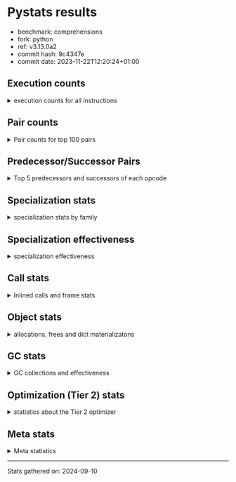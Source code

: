 
# Pystats results

- benchmark: comprehensions
- fork: python
- ref: v3.13.0a2
- commit hash: 9c4347e
- commit date: 2023-11-22T12:20:24+01:00

## Execution counts

<details>
<summary> execution counts for all instructions </summary>

|Name | Count | Self | Cumulative | Miss ratio | 
|---|---:|---:|---:|---:|
| LOAD_FAST | 266,740,720 | 13.9% | 13.9% |  |
| FOR_ITER_LIST | 184,169,120 | 9.6% | 23.5% |  |
| JUMP_BACKWARD | 157,956,320 | 8.2% | 31.8% |  |
| STORE_FAST_LOAD_FAST | 144,845,040 | 7.6% | 39.3% |  |
| LOAD_ATTR_INSTANCE_VALUE | 137,635,820 | 7.2% | 46.5% |  |
| LIST_APPEND | 106,178,800 | 5.5% | 52.1% |  |
| LOAD_ATTR_METHOD_NO_DICT | 71,436,100 | 3.7% | 55.8% |  |
| CALL_METHOD_DESCRIPTOR_FAST | 70,778,860 | 3.7% | 59.5% |  |
| RESUME_CHECK | 48,499,560 | 2.5% | 62.0% |  |
| STORE_FAST | 43,264,000 | 2.3% | 64.3% |  |
| SWAP | 42,602,240 | 2.2% | 66.5% |  |
| CALL_PY_EXACT_ARGS | 39,977,180 | 2.1% | 68.6% |  |
| BINARY_SUBSCR_DICT | 35,389,860 | 1.8% | 70.4% |  |
| POP_JUMP_IF_TRUE | 34,734,160 | 1.8% | 72.2% |  |
| POP_JUMP_IF_FALSE | 32,112,640 | 1.7% | 73.9% |  |
| TO_BOOL_BOOL | 31,457,240 | 1.6% | 75.6% |  |
| POP_TOP | 28,836,660 | 1.5% | 77.1% |  |
| RETURN_VALUE | 28,182,840 | 1.5% | 78.5% |  |
| LOAD_ATTR_METHOD_WITH_VALUES | 28,180,420 | 1.5% | 80.0% |  |
| GET_ITER | 26,873,760 | 1.4% | 81.4% |  |
| LOAD_CONST | 24,913,280 | 1.3% | 82.7% |  |
| LOAD_FAST_LOAD_FAST | 24,265,600 | 1.3% | 84.0% |  |
| LOAD_GLOBAL_BUILTIN | 24,248,440 | 1.3% | 85.2% |  |
| MAP_ADD | 23,592,960 | 1.2% | 86.5% |  |
| INTERPRETER_EXIT | 19,661,100 | 1.0% | 87.5% |  |
| TO_BOOL_ALWAYS_TRUE | 19,169,200 | 1.0% | 88.5% | 45.3% |
| YIELD_VALUE | 19,005,920 | 1.0% | 89.5% |  |
| LOAD_GLOBAL_MODULE | 16,386,320 | 0.9% | 90.3% |  |
| TO_BOOL_NONE | 15,892,520 | 0.8% | 91.2% | 54.6% |
| LOAD_ATTR | 15,734,300 | 0.8% | 92.0% |  |
| COMPARE_OP | 15,732,800 | 0.8% | 92.8% |  |
| LOAD_FAST_AND_CLEAR | 15,730,560 | 0.8% | 93.6% |  |
| COPY | 15,728,640 | 0.8% | 94.5% |  |
| BUILD_LIST | 14,420,000 | 0.8% | 95.2% |  |
| CALL_LEN | 12,451,860 | 0.6% | 95.9% |  |
| COMPARE_OP_INT | 12,451,860 | 0.6% | 96.5% |  |
| BINARY_SUBSCR | 11,801,700 | 0.6% | 97.1% |  |
| MAKE_FUNCTION | 11,796,720 | 0.6% | 97.7% |  |
| RETURN_GENERATOR | 11,796,720 | 0.6% | 98.4% |  |
| BUILD_TUPLE | 11,796,720 | 0.6% | 99.0% |  |
| CALL_BUILTIN_O | 11,796,460 | 0.6% | 99.6% |  |
| STORE_ATTR_INSTANCE_VALUE | 1,977,420 | 0.1% | 99.7% |  |
| RETURN_CONST | 1,968,240 | 0.1% | 99.8% |  |
| BUILD_MAP | 1,310,720 | 0.1% | 99.9% |  |
| EXIT_INIT_CHECK | 657,240 | 0.0% | 99.9% |  |
| CALL_ALLOC_AND_ENTER_INIT | 657,240 | 0.0% | 99.9% |  |
| FOR_ITER_RANGE | 655,720 | 0.0% | 100.0% |  |
| CALL_METHOD_DESCRIPTOR_FAST_WITH_KEYWORDS | 655,340 | 0.0% | 100.0% |  |
| FOR_ITER_TUPLE | 4,280 | 0.0% | 100.0% |  |
| BINARY_OP_ADD_INT | 3,800 | 0.0% | 100.0% |  |
| BUILD_SLICE | 1,920 | 0.0% | 100.0% |  |
| CALL_LIST_APPEND | 1,900 | 0.0% | 100.0% |  |
| LOAD_DEREF | 960 | 0.0% | 100.0% |  |
| CALL | 940 | 0.0% | 100.0% |  |
| FOR_ITER_GEN | 700 | 0.0% | 100.0% |  |
| LOAD_GLOBAL | 560 | 0.0% | 100.0% |  |
| FOR_ITER | 520 | 0.0% | 100.0% |  |
| PUSH_NULL | 400 | 0.0% | 100.0% |  |
| STORE_ATTR | 360 | 0.0% | 100.0% |  |
| COPY_FREE_VARS | 320 | 0.0% | 100.0% |  |
| END_FOR | 240 | 0.0% | 100.0% |  |
| MAKE_CELL | 240 | 0.0% | 100.0% |  |
| SET_FUNCTION_ATTRIBUTE | 240 | 0.0% | 100.0% |  |
| RESUME | 200 | 0.0% | 100.0% |  |
| LOAD_ATTR_MODULE | 180 | 0.0% | 100.0% |  |
| CALL_FUNCTION_EX | 160 | 0.0% | 100.0% |  |
| TO_BOOL | 120 | 0.0% | 100.0% |  |
| BINARY_OP | 120 | 0.0% | 100.0% |  |
| CALL_BUILTIN_CLASS | 120 | 0.0% | 100.0% |  |
| NOP | 80 | 0.0% | 100.0% |  |
| CALL_INTRINSIC_1 | 80 | 0.0% | 100.0% |  |
| LIST_EXTEND | 80 | 0.0% | 100.0% |  |
| BINARY_OP_SUBTRACT_FLOAT | 60 | 0.0% | 100.0% |  |


</details>

## Pair counts

<details>
<summary> Pair counts for top 100 pairs </summary>

|Pair | Count | Self | Cumulative | 
|---|---:|---:|---:|
| JUMP_BACKWARD FOR_ITER_LIST | 157,297,220 | 8.2% | 8.2% |
| FOR_ITER_LIST STORE_FAST_LOAD_FAST | 144,844,940 | 7.6% | 15.8% |
| LIST_APPEND JUMP_BACKWARD | 106,178,800 | 5.5% | 21.3% |
| LOAD_FAST LOAD_ATTR_INSTANCE_VALUE | 102,235,800 | 5.3% | 26.6% |
| CALL_METHOD_DESCRIPTOR_FAST LIST_APPEND | 70,778,860 | 3.7% | 30.3% |
| LOAD_ATTR_METHOD_NO_DICT LOAD_FAST | 70,778,860 | 3.7% | 34.0% |
| LOAD_FAST CALL_METHOD_DESCRIPTOR_FAST | 70,778,840 | 3.7% | 37.7% |
| STORE_FAST_LOAD_FAST LOAD_ATTR_METHOD_NO_DICT | 70,778,840 | 3.7% | 41.4% |
| LOAD_ATTR_INSTANCE_VALUE LOAD_FAST | 35,389,380 | 1.8% | 43.3% |
| TO_BOOL_BOOL POP_JUMP_IF_FALSE | 31,457,240 | 1.6% | 44.9% |
| RESUME_CHECK LOAD_FAST | 28,180,900 | 1.5% | 46.4% |
| CALL_PY_EXACT_ARGS RESUME_CHECK | 28,180,480 | 1.5% | 47.9% |
| STORE_FAST LOAD_FAST | 26,873,680 | 1.4% | 49.3% |
| FOR_ITER_LIST STORE_FAST | 26,216,740 | 1.4% | 50.6% |
| MAP_ADD JUMP_BACKWARD | 23,592,960 | 1.2% | 51.9% |
| LOAD_FAST_LOAD_FAST LOAD_ATTR_INSTANCE_VALUE | 23,592,880 | 1.2% | 53.1% |
| LOAD_ATTR_INSTANCE_VALUE BINARY_SUBSCR_DICT | 23,592,880 | 1.2% | 54.3% |
| POP_JUMP_IF_TRUE LOAD_FAST | 19,005,520 | 1.0% | 55.3% |
| YIELD_VALUE INTERPRETER_EXIT | 19,005,460 | 1.0% | 56.3% |
| LOAD_ATTR_INSTANCE_VALUE YIELD_VALUE | 19,005,420 | 1.0% | 57.3% |
| TO_BOOL_ALWAYS_TRUE POP_JUMP_IF_TRUE | 19,005,380 | 1.0% | 58.3% |
| STORE_FAST_LOAD_FAST TO_BOOL_ALWAYS_TRUE | 19,005,360 | 1.0% | 59.3% |
| LOAD_ATTR_METHOD_WITH_VALUES LOAD_FAST | 16,383,960 | 0.9% | 60.1% |
| LOAD_FAST CALL_PY_EXACT_ARGS | 16,383,920 | 0.9% | 61.0% |
| STORE_FAST_LOAD_FAST TO_BOOL_NONE | 15,728,680 | 0.8% | 61.8% |
| LOAD_GLOBAL_MODULE LOAD_ATTR | 15,728,680 | 0.8% | 62.6% |
| TO_BOOL_NONE POP_JUMP_IF_TRUE | 15,728,680 | 0.8% | 63.4% |
| LOAD_ATTR COMPARE_OP | 15,728,660 | 0.8% | 64.3% |
| COMPARE_OP COPY | 15,728,640 | 0.8% | 65.1% |
| POP_JUMP_IF_TRUE JUMP_BACKWARD | 15,728,640 | 0.8% | 65.9% |
| RETURN_VALUE TO_BOOL_BOOL | 15,728,600 | 0.8% | 66.7% |
| COPY TO_BOOL_BOOL | 15,728,600 | 0.8% | 67.6% |
| STORE_FAST_LOAD_FAST LOAD_ATTR_METHOD_WITH_VALUES | 15,728,600 | 0.8% | 68.4% |
| LOAD_ATTR_INSTANCE_VALUE LOAD_GLOBAL_MODULE | 15,728,600 | 0.8% | 69.2% |
| GET_ITER LOAD_FAST_AND_CLEAR | 15,075,200 | 0.8% | 70.0% |
| LOAD_FAST_AND_CLEAR SWAP | 15,075,200 | 0.8% | 70.8% |
| SWAP FOR_ITER_LIST | 15,075,040 | 0.8% | 71.6% |
| LOAD_FAST GET_ITER | 15,073,360 | 0.8% | 72.3% |
| BUILD_LIST SWAP | 13,764,480 | 0.7% | 73.1% |
| SWAP BUILD_LIST | 13,764,480 | 0.7% | 73.8% |
| SWAP STORE_FAST | 12,451,840 | 0.6% | 74.4% |
| FOR_ITER_LIST SWAP | 12,451,840 | 0.6% | 75.1% |
| LOAD_FAST LOAD_ATTR_METHOD_WITH_VALUES | 12,451,760 | 0.6% | 75.7% |
| STORE_FAST_LOAD_FAST LOAD_ATTR_INSTANCE_VALUE | 11,806,880 | 0.6% | 76.3% |
| LOAD_FAST LOAD_CONST | 11,802,240 | 0.6% | 77.0% |
| LOAD_CONST MAKE_FUNCTION | 11,796,720 | 0.6% | 77.6% |
| POP_TOP RESUME_CHECK | 11,796,700 | 0.6% | 78.2% |
| LOAD_FAST FOR_ITER_LIST | 11,796,700 | 0.6% | 78.8% |
| GET_ITER CALL_PY_EXACT_ARGS | 11,796,680 | 0.6% | 79.4% |
| LOAD_GLOBAL_BUILTIN LOAD_CONST | 11,796,520 | 0.6% | 80.0% |
| CACHE POP_TOP | 11,796,500 | 0.6% | 80.7% |
| BINARY_SUBSCR BINARY_SUBSCR_DICT | 11,796,500 | 0.6% | 81.3% |
| MAKE_FUNCTION LOAD_FAST | 11,796,480 | 0.6% | 81.9% |
| BUILD_TUPLE LIST_APPEND | 11,796,480 | 0.6% | 82.5% |
| LOAD_CONST BINARY_SUBSCR | 11,796,480 | 0.6% | 83.1% |
| LOAD_FAST LIST_APPEND | 11,796,480 | 0.6% | 83.7% |
| LOAD_FAST MAP_ADD | 11,796,480 | 0.6% | 84.3% |
| POP_JUMP_IF_FALSE LOAD_FAST | 11,796,480 | 0.6% | 85.0% |
| STORE_FAST MAP_ADD | 11,796,480 | 0.6% | 85.6% |
| STORE_FAST_LOAD_FAST LOAD_FAST | 11,796,480 | 0.6% | 86.2% |
| RESUME_CHECK LOAD_GLOBAL_BUILTIN | 11,796,480 | 0.6% | 86.8% |
| BINARY_SUBSCR_DICT LIST_APPEND | 11,796,460 | 0.6% | 87.4% |
| CALL_BUILTIN_O RETURN_VALUE | 11,796,460 | 0.6% | 88.0% |
| CALL_LEN LOAD_FAST | 11,796,460 | 0.6% | 88.7% |
| CALL_PY_EXACT_ARGS RETURN_GENERATOR | 11,796,460 | 0.6% | 89.3% |
| COMPARE_OP_INT LOAD_FAST | 11,796,460 | 0.6% | 89.9% |
| LOAD_ATTR_INSTANCE_VALUE GET_ITER | 11,796,460 | 0.6% | 90.5% |
| LOAD_ATTR_INSTANCE_VALUE BUILD_TUPLE | 11,796,460 | 0.6% | 91.1% |
| LOAD_ATTR_METHOD_WITH_VALUES LOAD_FAST_LOAD_FAST | 11,796,460 | 0.6% | 91.7% |
| LOAD_GLOBAL_BUILTIN LOAD_FAST_LOAD_FAST | 11,796,460 | 0.6% | 92.3% |
| RETURN_GENERATOR CALL_BUILTIN_O | 11,796,440 | 0.6% | 93.0% |
| RETURN_VALUE LOAD_GLOBAL_BUILTIN | 11,796,440 | 0.6% | 93.6% |
| BINARY_SUBSCR_DICT CALL_LEN | 11,796,440 | 0.6% | 94.2% |
| BINARY_SUBSCR_DICT CALL_PY_EXACT_ARGS | 11,796,440 | 0.6% | 94.8% |
| LOAD_ATTR_INSTANCE_VALUE COMPARE_OP_INT | 11,796,440 | 0.6% | 95.4% |
| POP_TOP LOAD_FAST | 8,519,700 | 0.4% | 95.9% |
| POP_TOP JUMP_BACKWARD | 7,864,800 | 0.4% | 96.3% |
| RESUME_CHECK POP_TOP | 7,864,780 | 0.4% | 96.7% |
| POP_JUMP_IF_FALSE POP_TOP | 7,864,320 | 0.4% | 97.1% |
| POP_JUMP_IF_FALSE RETURN_VALUE | 7,864,320 | 0.4% | 97.5% |
| CACHE RESUME_CHECK | 7,864,300 | 0.4% | 97.9% |
| LOAD_ATTR_INSTANCE_VALUE RETURN_VALUE | 7,864,300 | 0.4% | 98.3% |
| POP_JUMP_IF_FALSE JUMP_BACKWARD | 4,587,520 | 0.2% | 98.6% |
| STORE_FAST STORE_FAST | 3,278,720 | 0.2% | 98.7% |
| BUILD_MAP SWAP | 1,310,720 | 0.1% | 98.8% |
| SWAP BUILD_MAP | 1,310,720 | 0.1% | 98.9% |
| LOAD_FAST STORE_ATTR_INSTANCE_VALUE | 1,310,640 | 0.1% | 99.0% |
| LOAD_FAST_LOAD_FAST STORE_ATTR_INSTANCE_VALUE | 666,600 | 0.0% | 99.0% |
| LOAD_CONST LOAD_FAST | 657,280 | 0.0% | 99.0% |
| EXIT_INIT_CHECK RETURN_VALUE | 657,240 | 0.0% | 99.1% |
| RETURN_CONST EXIT_INIT_CHECK | 657,240 | 0.0% | 99.1% |
| CALL_ALLOC_AND_ENTER_INIT RESUME_CHECK | 657,240 | 0.0% | 99.1% |
| RESUME_CHECK LOAD_FAST_LOAD_FAST | 657,240 | 0.0% | 99.2% |
| STORE_ATTR_INSTANCE_VALUE RETURN_CONST | 657,240 | 0.0% | 99.2% |
| LOAD_FAST LOAD_ATTR_METHOD_NO_DICT | 657,200 | 0.0% | 99.2% |
| STORE_FAST LOAD_GLOBAL_MODULE | 655,600 | 0.0% | 99.3% |
| FOR_ITER_LIST RETURN_CONST | 655,600 | 0.0% | 99.3% |
| JUMP_BACKWARD FOR_ITER_RANGE | 655,560 | 0.0% | 99.3% |
| FOR_ITER_RANGE STORE_FAST | 655,560 | 0.0% | 99.4% |
| LOAD_GLOBAL_BUILTIN LOAD_FAST | 655,460 | 0.0% | 99.4% |


</details>

## Predecessor/Successor Pairs

<details>
<summary> Top 5 predecessors and successors of each opcode </summary>

### CACHE

<details>
<summary> Successors and predecessors for CACHE </summary>

|Successors | Count | Percentage | 
|---|---:|---:|
| POP_TOP | 11,796,500 | 60.0% |
| RESUME_CHECK | 7,864,300 | 40.0% |
| MAKE_CELL | 240 | 0.0% |
| RESUME | 60 | 0.0% |


</details>

### BINARY_SUBSCR

<details>
<summary> Successors and predecessors for BINARY_SUBSCR </summary>

|Predecessors | Count | Percentage | 
|---|---:|---:|
| LOAD_CONST | 11,796,480 | 100.0% |
| BINARY_SUBSCR | 3,220 | 0.0% |
| BUILD_SLICE | 1,920 | 0.0% |
| LOAD_ATTR | 40 | 0.0% |
| LOAD_ATTR_INSTANCE_VALUE | 40 | 0.0% |

|Successors | Count | Percentage | 
|---|---:|---:|
| BINARY_SUBSCR_DICT | 11,796,500 | 100.0% |
| BINARY_SUBSCR | 3,220 | 0.0% |
| GET_ITER | 1,920 | 0.0% |
| CALL | 40 | 0.0% |
| LIST_APPEND | 20 | 0.0% |


</details>

### END_FOR

<details>
<summary> Successors and predecessors for END_FOR </summary>

|Predecessors | Count | Percentage | 
|---|---:|---:|
| RETURN_CONST | 240 | 100.0% |

|Successors | Count | Percentage | 
|---|---:|---:|
| JUMP_BACKWARD | 240 | 100.0% |


</details>

### EXIT_INIT_CHECK

<details>
<summary> Successors and predecessors for EXIT_INIT_CHECK </summary>

|Predecessors | Count | Percentage | 
|---|---:|---:|
| RETURN_CONST | 657,240 | 100.0% |

|Successors | Count | Percentage | 
|---|---:|---:|
| RETURN_VALUE | 657,240 | 100.0% |


</details>

### GET_ITER

<details>
<summary> Successors and predecessors for GET_ITER </summary>

|Predecessors | Count | Percentage | 
|---|---:|---:|
| LOAD_FAST | 15,073,360 | 56.1% |
| LOAD_ATTR_INSTANCE_VALUE | 11,796,460 | 43.9% |
| BINARY_SUBSCR | 1,920 | 0.0% |
| LOAD_CONST | 1,440 | 0.0% |
| LOAD_ATTR | 260 | 0.0% |

|Successors | Count | Percentage | 
|---|---:|---:|
| LOAD_FAST_AND_CLEAR | 15,075,200 | 56.1% |
| CALL_PY_EXACT_ARGS | 11,796,680 | 43.9% |
| FOR_ITER_TUPLE | 1,400 | 0.0% |
| FOR_ITER_GEN | 220 | 0.0% |
| FOR_ITER_RANGE | 120 | 0.0% |


</details>

### INTERPRETER_EXIT

<details>
<summary> Successors and predecessors for INTERPRETER_EXIT </summary>

|Predecessors | Count | Percentage | 
|---|---:|---:|
| YIELD_VALUE | 19,005,460 | 96.7% |
| RETURN_CONST | 655,400 | 3.3% |
| RETURN_VALUE | 240 | 0.0% |


</details>

### MAKE_FUNCTION

<details>
<summary> Successors and predecessors for MAKE_FUNCTION </summary>

|Predecessors | Count | Percentage | 
|---|---:|---:|
| LOAD_CONST | 11,796,720 | 100.0% |

|Successors | Count | Percentage | 
|---|---:|---:|
| LOAD_FAST | 11,796,480 | 100.0% |
| SET_FUNCTION_ATTRIBUTE | 240 | 0.0% |


</details>

### NOP

<details>
<summary> Successors and predecessors for NOP </summary>

|Predecessors | Count | Percentage | 
|---|---:|---:|
| POP_TOP | 80 | 100.0% |

|Successors | Count | Percentage | 
|---|---:|---:|
| LOAD_DEREF | 80 | 100.0% |


</details>

### POP_TOP

<details>
<summary> Successors and predecessors for POP_TOP </summary>

|Predecessors | Count | Percentage | 
|---|---:|---:|
| CACHE | 11,796,500 | 40.9% |
| RESUME_CHECK | 7,864,780 | 27.3% |
| POP_JUMP_IF_FALSE | 7,864,320 | 27.3% |
| RETURN_CONST | 655,360 | 2.3% |
| CALL_METHOD_DESCRIPTOR_FAST_WITH_KEYWORDS | 655,340 | 2.3% |

|Successors | Count | Percentage | 
|---|---:|---:|
| RESUME_CHECK | 11,796,700 | 40.9% |
| LOAD_FAST | 8,519,700 | 29.5% |
| JUMP_BACKWARD | 7,864,800 | 27.3% |
| RETURN_CONST | 655,360 | 2.3% |
| NOP | 80 | 0.0% |


</details>

### PUSH_NULL

<details>
<summary> Successors and predecessors for PUSH_NULL </summary>

|Predecessors | Count | Percentage | 
|---|---:|---:|
| LOAD_ATTR_MODULE | 180 | 45.0% |
| LOAD_DEREF | 160 | 40.0% |
| LOAD_ATTR | 60 | 15.0% |

|Successors | Count | Percentage | 
|---|---:|---:|
| CALL | 240 | 60.0% |
| LOAD_FAST | 160 | 40.0% |


</details>

### RETURN_GENERATOR

<details>
<summary> Successors and predecessors for RETURN_GENERATOR </summary>

|Predecessors | Count | Percentage | 
|---|---:|---:|
| CALL_PY_EXACT_ARGS | 11,796,460 | 100.0% |
| COPY_FREE_VARS | 240 | 0.0% |
| CALL | 20 | 0.0% |

|Successors | Count | Percentage | 
|---|---:|---:|
| CALL_BUILTIN_O | 11,796,440 | 100.0% |
| RETURN_VALUE | 240 | 0.0% |
| CALL | 40 | 0.0% |


</details>

### RETURN_VALUE

<details>
<summary> Successors and predecessors for RETURN_VALUE </summary>

|Predecessors | Count | Percentage | 
|---|---:|---:|
| CALL_BUILTIN_O | 11,796,460 | 41.9% |
| POP_JUMP_IF_FALSE | 7,864,320 | 27.9% |
| LOAD_ATTR_INSTANCE_VALUE | 7,864,300 | 27.9% |
| EXIT_INIT_CHECK | 657,240 | 2.3% |
| RETURN_GENERATOR | 240 | 0.0% |

|Successors | Count | Percentage | 
|---|---:|---:|
| TO_BOOL_BOOL | 15,728,600 | 55.8% |
| LOAD_GLOBAL_BUILTIN | 11,796,440 | 41.9% |
| STORE_FAST | 655,420 | 2.3% |
| CALL_LIST_APPEND | 1,880 | 0.0% |
| INTERPRETER_EXIT | 240 | 0.0% |


</details>

### TO_BOOL

<details>
<summary> Successors and predecessors for TO_BOOL </summary>

|Predecessors | Count | Percentage | 
|---|---:|---:|
| RETURN_VALUE | 40 | 33.3% |
| COPY | 40 | 33.3% |
| STORE_FAST_LOAD_FAST | 40 | 33.3% |

|Successors | Count | Percentage | 
|---|---:|---:|
| POP_JUMP_IF_FALSE | 40 | 33.3% |
| TO_BOOL_BOOL | 40 | 33.3% |
| POP_JUMP_IF_TRUE | 20 | 16.7% |
| TO_BOOL_NONE | 20 | 16.7% |


</details>

### BINARY_OP

<details>
<summary> Successors and predecessors for BINARY_OP </summary>

|Predecessors | Count | Percentage | 
|---|---:|---:|
| LOAD_CONST | 80 | 66.7% |
| LOAD_FAST | 40 | 33.3% |

|Successors | Count | Percentage | 
|---|---:|---:|
| BINARY_OP_ADD_INT | 40 | 33.3% |
| RETURN_VALUE | 20 | 16.7% |
| BUILD_SLICE | 20 | 16.7% |
| STORE_FAST | 20 | 16.7% |
| BINARY_OP_SUBTRACT_FLOAT | 20 | 16.7% |


</details>

### BUILD_LIST

<details>
<summary> Successors and predecessors for BUILD_LIST </summary>

|Predecessors | Count | Percentage | 
|---|---:|---:|
| SWAP | 13,764,480 | 95.5% |
| STORE_ATTR_INSTANCE_VALUE | 655,340 | 4.5% |
| LOAD_FAST | 80 | 0.0% |
| STORE_FAST | 80 | 0.0% |
| STORE_ATTR | 20 | 0.0% |

|Successors | Count | Percentage | 
|---|---:|---:|
| SWAP | 13,764,480 | 95.5% |
| LOAD_FAST | 655,360 | 4.5% |
| LOAD_DEREF | 80 | 0.0% |
| STORE_FAST | 80 | 0.0% |


</details>

### BUILD_MAP

<details>
<summary> Successors and predecessors for BUILD_MAP </summary>

|Predecessors | Count | Percentage | 
|---|---:|---:|
| SWAP | 1,310,720 | 100.0% |

|Successors | Count | Percentage | 
|---|---:|---:|
| SWAP | 1,310,720 | 100.0% |


</details>

### BUILD_SLICE

<details>
<summary> Successors and predecessors for BUILD_SLICE </summary>

|Predecessors | Count | Percentage | 
|---|---:|---:|
| BINARY_OP_ADD_INT | 1,900 | 99.0% |
| BINARY_OP | 20 | 1.0% |

|Successors | Count | Percentage | 
|---|---:|---:|
| BINARY_SUBSCR | 1,920 | 100.0% |


</details>

### BUILD_TUPLE

<details>
<summary> Successors and predecessors for BUILD_TUPLE </summary>

|Predecessors | Count | Percentage | 
|---|---:|---:|
| LOAD_ATTR_INSTANCE_VALUE | 11,796,460 | 100.0% |
| LOAD_FAST | 240 | 0.0% |
| LOAD_ATTR | 20 | 0.0% |

|Successors | Count | Percentage | 
|---|---:|---:|
| LIST_APPEND | 11,796,480 | 100.0% |
| LOAD_CONST | 240 | 0.0% |


</details>

### CALL

<details>
<summary> Successors and predecessors for CALL </summary>

|Predecessors | Count | Percentage | 
|---|---:|---:|
| PUSH_NULL | 240 | 25.5% |
| LOAD_FAST | 240 | 25.5% |
| CALL | 80 | 8.5% |
| BINARY_SUBSCR | 40 | 4.3% |
| GET_ITER | 40 | 4.3% |

|Successors | Count | Percentage | 
|---|---:|---:|
| POP_TOP | 120 | 12.8% |
| STORE_FAST | 120 | 12.8% |
| LOAD_FAST | 100 | 10.6% |
| CALL_PY_EXACT_ARGS | 100 | 10.6% |
| CALL | 80 | 8.5% |


</details>

### CALL_FUNCTION_EX

<details>
<summary> Successors and predecessors for CALL_FUNCTION_EX </summary>

|Predecessors | Count | Percentage | 
|---|---:|---:|
| CALL_INTRINSIC_1 | 80 | 50.0% |
| LOAD_FAST | 80 | 50.0% |

|Successors | Count | Percentage | 
|---|---:|---:|
| COPY_FREE_VARS | 80 | 50.0% |
| RESUME_CHECK | 60 | 37.5% |
| RESUME | 20 | 12.5% |


</details>

### CALL_INTRINSIC_1

<details>
<summary> Successors and predecessors for CALL_INTRINSIC_1 </summary>

|Predecessors | Count | Percentage | 
|---|---:|---:|
| LIST_EXTEND | 80 | 100.0% |

|Successors | Count | Percentage | 
|---|---:|---:|
| CALL_FUNCTION_EX | 80 | 100.0% |


</details>

### COMPARE_OP

<details>
<summary> Successors and predecessors for COMPARE_OP </summary>

|Predecessors | Count | Percentage | 
|---|---:|---:|
| LOAD_ATTR | 15,728,660 | 100.0% |
| COMPARE_OP | 4,040 | 0.0% |
| LOAD_CONST | 80 | 0.0% |
| LOAD_ATTR_INSTANCE_VALUE | 20 | 0.0% |

|Successors | Count | Percentage | 
|---|---:|---:|
| COPY | 15,728,640 | 100.0% |
| COMPARE_OP | 4,040 | 0.0% |
| COMPARE_OP_INT | 60 | 0.0% |
| LOAD_FAST | 20 | 0.0% |
| POP_JUMP_IF_FALSE | 20 | 0.0% |


</details>

### COPY

<details>
<summary> Successors and predecessors for COPY </summary>

|Predecessors | Count | Percentage | 
|---|---:|---:|
| COMPARE_OP | 15,728,640 | 100.0% |

|Successors | Count | Percentage | 
|---|---:|---:|
| TO_BOOL_BOOL | 15,728,600 | 100.0% |
| TO_BOOL | 40 | 0.0% |


</details>

### COPY_FREE_VARS

<details>
<summary> Successors and predecessors for COPY_FREE_VARS </summary>

|Predecessors | Count | Percentage | 
|---|---:|---:|
| CALL_PY_EXACT_ARGS | 240 | 75.0% |
| CALL_FUNCTION_EX | 80 | 25.0% |

|Successors | Count | Percentage | 
|---|---:|---:|
| RETURN_GENERATOR | 240 | 75.0% |
| RESUME_CHECK | 60 | 18.8% |
| RESUME | 20 | 6.2% |


</details>

### FOR_ITER

<details>
<summary> Successors and predecessors for FOR_ITER </summary>

|Predecessors | Count | Percentage | 
|---|---:|---:|
| JUMP_BACKWARD | 240 | 46.2% |
| SWAP | 160 | 30.8% |
| GET_ITER | 100 | 19.2% |
| LOAD_FAST | 20 | 3.8% |

|Successors | Count | Percentage | 
|---|---:|---:|
| STORE_FAST | 160 | 30.8% |
| FOR_ITER_LIST | 160 | 30.8% |
| STORE_FAST_LOAD_FAST | 100 | 19.2% |
| FOR_ITER_RANGE | 40 | 7.7% |
| FOR_ITER_TUPLE | 40 | 7.7% |


</details>

### JUMP_BACKWARD

<details>
<summary> Successors and predecessors for JUMP_BACKWARD </summary>

|Predecessors | Count | Percentage | 
|---|---:|---:|
| LIST_APPEND | 106,178,800 | 67.2% |
| MAP_ADD | 23,592,960 | 14.9% |
| POP_JUMP_IF_TRUE | 15,728,640 | 10.0% |
| POP_TOP | 7,864,800 | 5.0% |
| POP_JUMP_IF_FALSE | 4,587,520 | 2.9% |

|Successors | Count | Percentage | 
|---|---:|---:|
| FOR_ITER_LIST | 157,297,220 | 99.6% |
| FOR_ITER_RANGE | 655,560 | 0.4% |
| FOR_ITER_TUPLE | 2,840 | 0.0% |
| FOR_ITER_GEN | 460 | 0.0% |
| FOR_ITER | 240 | 0.0% |


</details>

### LIST_APPEND

<details>
<summary> Successors and predecessors for LIST_APPEND </summary>

|Predecessors | Count | Percentage | 
|---|---:|---:|
| CALL_METHOD_DESCRIPTOR_FAST | 70,778,860 | 66.7% |
| BUILD_TUPLE | 11,796,480 | 11.1% |
| LOAD_FAST | 11,796,480 | 11.1% |
| BINARY_SUBSCR_DICT | 11,796,460 | 11.1% |
| LOAD_ATTR_INSTANCE_VALUE | 10,460 | 0.0% |

|Successors | Count | Percentage | 
|---|---:|---:|
| JUMP_BACKWARD | 106,178,800 | 100.0% |


</details>

### LIST_EXTEND

<details>
<summary> Successors and predecessors for LIST_EXTEND </summary>

|Predecessors | Count | Percentage | 
|---|---:|---:|
| LOAD_DEREF | 80 | 100.0% |

|Successors | Count | Percentage | 
|---|---:|---:|
| CALL_INTRINSIC_1 | 80 | 100.0% |


</details>

### LOAD_ATTR

<details>
<summary> Successors and predecessors for LOAD_ATTR </summary>

|Predecessors | Count | Percentage | 
|---|---:|---:|
| LOAD_GLOBAL_MODULE | 15,728,680 | 100.0% |
| LOAD_ATTR | 4,060 | 0.0% |
| LOAD_DEREF | 720 | 0.0% |
| LOAD_FAST | 520 | 0.0% |
| STORE_FAST_LOAD_FAST | 160 | 0.0% |

|Successors | Count | Percentage | 
|---|---:|---:|
| COMPARE_OP | 15,728,660 | 100.0% |
| LOAD_ATTR | 4,060 | 0.0% |
| LOAD_FAST | 600 | 0.0% |
| GET_ITER | 260 | 0.0% |
| LOAD_ATTR_INSTANCE_VALUE | 260 | 0.0% |


</details>

### LOAD_CONST

<details>
<summary> Successors and predecessors for LOAD_CONST </summary>

|Predecessors | Count | Percentage | 
|---|---:|---:|
| LOAD_FAST | 11,802,240 | 47.4% |
| LOAD_GLOBAL_BUILTIN | 11,796,520 | 47.4% |
| CALL_LEN | 655,400 | 2.6% |
| LOAD_GLOBAL_MODULE | 655,340 | 2.6% |
| LOAD_CONST | 1,920 | 0.0% |

|Successors | Count | Percentage | 
|---|---:|---:|
| MAKE_FUNCTION | 11,796,720 | 47.4% |
| BINARY_SUBSCR | 11,796,480 | 47.4% |
| LOAD_FAST | 657,280 | 2.6% |
| COMPARE_OP_INT | 655,360 | 2.6% |
| BINARY_OP_ADD_INT | 3,760 | 0.0% |


</details>

### LOAD_DEREF

<details>
<summary> Successors and predecessors for LOAD_DEREF </summary>

|Predecessors | Count | Percentage | 
|---|---:|---:|
| STORE_FAST | 480 | 50.0% |
| SET_FUNCTION_ATTRIBUTE | 240 | 25.0% |
| NOP | 80 | 8.3% |
| BUILD_LIST | 80 | 8.3% |
| RESUME_CHECK | 60 | 6.2% |

|Successors | Count | Percentage | 
|---|---:|---:|
| LOAD_ATTR | 720 | 75.0% |
| PUSH_NULL | 160 | 16.7% |
| LIST_EXTEND | 80 | 8.3% |


</details>

### LOAD_FAST

<details>
<summary> Successors and predecessors for LOAD_FAST </summary>

|Predecessors | Count | Percentage | 
|---|---:|---:|
| LOAD_ATTR_METHOD_NO_DICT | 70,778,860 | 26.5% |
| LOAD_ATTR_INSTANCE_VALUE | 35,389,380 | 13.3% |
| RESUME_CHECK | 28,180,900 | 10.6% |
| STORE_FAST | 26,873,680 | 10.1% |
| POP_JUMP_IF_TRUE | 19,005,520 | 7.1% |

|Successors | Count | Percentage | 
|---|---:|---:|
| LOAD_ATTR_INSTANCE_VALUE | 102,235,800 | 38.3% |
| CALL_METHOD_DESCRIPTOR_FAST | 70,778,840 | 26.5% |
| CALL_PY_EXACT_ARGS | 16,383,920 | 6.1% |
| GET_ITER | 15,073,360 | 5.7% |
| LOAD_ATTR_METHOD_WITH_VALUES | 12,451,760 | 4.7% |


</details>

### LOAD_FAST_AND_CLEAR

<details>
<summary> Successors and predecessors for LOAD_FAST_AND_CLEAR </summary>

|Predecessors | Count | Percentage | 
|---|---:|---:|
| GET_ITER | 15,075,200 | 95.8% |
| LOAD_FAST_AND_CLEAR | 655,360 | 4.2% |

|Successors | Count | Percentage | 
|---|---:|---:|
| SWAP | 15,075,200 | 95.8% |
| LOAD_FAST_AND_CLEAR | 655,360 | 4.2% |


</details>

### LOAD_FAST_LOAD_FAST

<details>
<summary> Successors and predecessors for LOAD_FAST_LOAD_FAST </summary>

|Predecessors | Count | Percentage | 
|---|---:|---:|
| LOAD_ATTR_METHOD_WITH_VALUES | 11,796,460 | 48.6% |
| LOAD_GLOBAL_BUILTIN | 11,796,460 | 48.6% |
| RESUME_CHECK | 657,240 | 2.7% |
| STORE_ATTR_INSTANCE_VALUE | 9,500 | 0.0% |
| LOAD_FAST_LOAD_FAST | 3,840 | 0.0% |

|Successors | Count | Percentage | 
|---|---:|---:|
| LOAD_ATTR_INSTANCE_VALUE | 23,592,880 | 97.2% |
| STORE_ATTR_INSTANCE_VALUE | 666,600 | 2.7% |
| LOAD_FAST_LOAD_FAST | 3,840 | 0.0% |
| CALL_ALLOC_AND_ENTER_INIT | 1,880 | 0.0% |
| STORE_ATTR | 280 | 0.0% |


</details>

### LOAD_GLOBAL

<details>
<summary> Successors and predecessors for LOAD_GLOBAL </summary>

|Predecessors | Count | Percentage | 
|---|---:|---:|
| STORE_FAST | 240 | 42.9% |
| RETURN_VALUE | 80 | 14.3% |
| FOR_ITER_RANGE | 80 | 14.3% |
| LOAD_ATTR | 40 | 7.1% |
| RESUME | 40 | 7.1% |

|Successors | Count | Percentage | 
|---|---:|---:|
| LOAD_GLOBAL_MODULE | 160 | 28.6% |
| LOAD_GLOBAL_BUILTIN | 120 | 21.4% |
| LOAD_ATTR | 80 | 14.3% |
| LOAD_CONST | 60 | 10.7% |
| LOAD_FAST | 60 | 10.7% |


</details>

### MAKE_CELL

<details>
<summary> Successors and predecessors for MAKE_CELL </summary>

|Predecessors | Count | Percentage | 
|---|---:|---:|
| CACHE | 240 | 100.0% |

|Successors | Count | Percentage | 
|---|---:|---:|
| RESUME_CHECK | 240 | 100.0% |


</details>

### MAP_ADD

<details>
<summary> Successors and predecessors for MAP_ADD </summary>

|Predecessors | Count | Percentage | 
|---|---:|---:|
| LOAD_FAST | 11,796,480 | 50.0% |
| STORE_FAST | 11,796,480 | 50.0% |

|Successors | Count | Percentage | 
|---|---:|---:|
| JUMP_BACKWARD | 23,592,960 | 100.0% |


</details>

### POP_JUMP_IF_FALSE

<details>
<summary> Successors and predecessors for POP_JUMP_IF_FALSE </summary>

|Predecessors | Count | Percentage | 
|---|---:|---:|
| TO_BOOL_BOOL | 31,457,240 | 98.0% |
| COMPARE_OP_INT | 655,340 | 2.0% |
| TO_BOOL | 40 | 0.0% |
| COMPARE_OP | 20 | 0.0% |

|Successors | Count | Percentage | 
|---|---:|---:|
| LOAD_FAST | 11,796,480 | 36.7% |
| POP_TOP | 7,864,320 | 24.5% |
| RETURN_VALUE | 7,864,320 | 24.5% |
| JUMP_BACKWARD | 4,587,520 | 14.3% |


</details>

### POP_JUMP_IF_TRUE

<details>
<summary> Successors and predecessors for POP_JUMP_IF_TRUE </summary>

|Predecessors | Count | Percentage | 
|---|---:|---:|
| TO_BOOL_ALWAYS_TRUE | 19,005,380 | 54.7% |
| TO_BOOL_NONE | 15,728,680 | 45.3% |
| COMPARE_OP_INT | 60 | 0.0% |
| TO_BOOL | 20 | 0.0% |
| COMPARE_OP | 20 | 0.0% |

|Successors | Count | Percentage | 
|---|---:|---:|
| LOAD_FAST | 19,005,520 | 54.7% |
| JUMP_BACKWARD | 15,728,640 | 45.3% |


</details>

### RETURN_CONST

<details>
<summary> Successors and predecessors for RETURN_CONST </summary>

|Predecessors | Count | Percentage | 
|---|---:|---:|
| STORE_ATTR_INSTANCE_VALUE | 657,240 | 33.4% |
| FOR_ITER_LIST | 655,600 | 33.3% |
| POP_TOP | 655,360 | 33.3% |
| STORE_ATTR | 40 | 0.0% |

|Successors | Count | Percentage | 
|---|---:|---:|
| EXIT_INIT_CHECK | 657,240 | 33.4% |
| INTERPRETER_EXIT | 655,400 | 33.3% |
| POP_TOP | 655,360 | 33.3% |
| END_FOR | 240 | 0.0% |


</details>

### SET_FUNCTION_ATTRIBUTE

<details>
<summary> Successors and predecessors for SET_FUNCTION_ATTRIBUTE </summary>

|Predecessors | Count | Percentage | 
|---|---:|---:|
| MAKE_FUNCTION | 240 | 100.0% |

|Successors | Count | Percentage | 
|---|---:|---:|
| LOAD_DEREF | 240 | 100.0% |


</details>

### STORE_ATTR

<details>
<summary> Successors and predecessors for STORE_ATTR </summary>

|Predecessors | Count | Percentage | 
|---|---:|---:|
| LOAD_FAST_LOAD_FAST | 280 | 77.8% |
| LOAD_FAST | 80 | 22.2% |

|Successors | Count | Percentage | 
|---|---:|---:|
| STORE_ATTR_INSTANCE_VALUE | 180 | 50.0% |
| LOAD_FAST_LOAD_FAST | 100 | 27.8% |
| RETURN_CONST | 40 | 11.1% |
| BUILD_LIST | 20 | 5.6% |
| LOAD_FAST | 20 | 5.6% |


</details>

### STORE_FAST

<details>
<summary> Successors and predecessors for STORE_FAST </summary>

|Predecessors | Count | Percentage | 
|---|---:|---:|
| FOR_ITER_LIST | 26,216,740 | 60.6% |
| SWAP | 12,451,840 | 28.8% |
| STORE_FAST | 3,278,720 | 7.6% |
| FOR_ITER_RANGE | 655,560 | 1.5% |
| RETURN_VALUE | 655,420 | 1.5% |

|Successors | Count | Percentage | 
|---|---:|---:|
| LOAD_FAST | 26,873,680 | 62.1% |
| MAP_ADD | 11,796,480 | 27.3% |
| STORE_FAST | 3,278,720 | 7.6% |
| LOAD_GLOBAL_MODULE | 655,600 | 1.5% |
| LOAD_GLOBAL_BUILTIN | 655,360 | 1.5% |


</details>

### STORE_FAST_LOAD_FAST

<details>
<summary> Successors and predecessors for STORE_FAST_LOAD_FAST </summary>

|Predecessors | Count | Percentage | 
|---|---:|---:|
| FOR_ITER_LIST | 144,844,940 | 100.0% |
| FOR_ITER | 100 | 0.0% |

|Successors | Count | Percentage | 
|---|---:|---:|
| LOAD_ATTR_METHOD_NO_DICT | 70,778,840 | 48.9% |
| TO_BOOL_ALWAYS_TRUE | 19,005,360 | 13.1% |
| TO_BOOL_NONE | 15,728,680 | 10.9% |
| LOAD_ATTR_METHOD_WITH_VALUES | 15,728,600 | 10.9% |
| LOAD_ATTR_INSTANCE_VALUE | 11,806,880 | 8.2% |


</details>

### SWAP

<details>
<summary> Successors and predecessors for SWAP </summary>

|Predecessors | Count | Percentage | 
|---|---:|---:|
| LOAD_FAST_AND_CLEAR | 15,075,200 | 35.4% |
| BUILD_LIST | 13,764,480 | 32.3% |
| FOR_ITER_LIST | 12,451,840 | 29.2% |
| BUILD_MAP | 1,310,720 | 3.1% |

|Successors | Count | Percentage | 
|---|---:|---:|
| FOR_ITER_LIST | 15,075,040 | 35.4% |
| BUILD_LIST | 13,764,480 | 32.3% |
| STORE_FAST | 12,451,840 | 29.2% |
| BUILD_MAP | 1,310,720 | 3.1% |
| FOR_ITER | 160 | 0.0% |


</details>

### YIELD_VALUE

<details>
<summary> Successors and predecessors for YIELD_VALUE </summary>

|Predecessors | Count | Percentage | 
|---|---:|---:|
| LOAD_ATTR_INSTANCE_VALUE | 19,005,420 | 100.0% |
| BINARY_SUBSCR_DICT | 480 | 0.0% |
| LOAD_ATTR | 20 | 0.0% |

|Successors | Count | Percentage | 
|---|---:|---:|
| INTERPRETER_EXIT | 19,005,460 | 100.0% |
| STORE_FAST | 460 | 0.0% |


</details>

### RESUME

<details>
<summary> Successors and predecessors for RESUME </summary>

|Predecessors | Count | Percentage | 
|---|---:|---:|
| CALL | 80 | 40.0% |
| CACHE | 60 | 30.0% |
| POP_TOP | 20 | 10.0% |
| CALL_FUNCTION_EX | 20 | 10.0% |
| COPY_FREE_VARS | 20 | 10.0% |

|Successors | Count | Percentage | 
|---|---:|---:|
| LOAD_FAST | 60 | 30.0% |
| LOAD_FAST_LOAD_FAST | 40 | 20.0% |
| LOAD_GLOBAL | 40 | 20.0% |
| POP_TOP | 20 | 10.0% |
| LOAD_CONST | 20 | 10.0% |


</details>

### BINARY_OP_ADD_INT

<details>
<summary> Successors and predecessors for BINARY_OP_ADD_INT </summary>

|Predecessors | Count | Percentage | 
|---|---:|---:|
| LOAD_CONST | 3,760 | 98.9% |
| BINARY_OP | 40 | 1.1% |

|Successors | Count | Percentage | 
|---|---:|---:|
| BUILD_SLICE | 1,900 | 50.0% |
| STORE_FAST | 1,900 | 50.0% |


</details>

### BINARY_OP_SUBTRACT_FLOAT

<details>
<summary> Successors and predecessors for BINARY_OP_SUBTRACT_FLOAT </summary>

|Predecessors | Count | Percentage | 
|---|---:|---:|
| LOAD_FAST | 40 | 66.7% |
| BINARY_OP | 20 | 33.3% |

|Successors | Count | Percentage | 
|---|---:|---:|
| RETURN_VALUE | 60 | 100.0% |


</details>

### BINARY_SUBSCR_DICT

<details>
<summary> Successors and predecessors for BINARY_SUBSCR_DICT </summary>

|Predecessors | Count | Percentage | 
|---|---:|---:|
| LOAD_ATTR_INSTANCE_VALUE | 23,592,880 | 66.7% |
| BINARY_SUBSCR | 11,796,500 | 33.3% |
| LOAD_FAST | 480 | 0.0% |

|Successors | Count | Percentage | 
|---|---:|---:|
| LIST_APPEND | 11,796,460 | 33.3% |
| CALL_LEN | 11,796,440 | 33.3% |
| CALL_PY_EXACT_ARGS | 11,796,440 | 33.3% |
| YIELD_VALUE | 480 | 0.0% |
| CALL | 40 | 0.0% |


</details>

### CALL_ALLOC_AND_ENTER_INIT

<details>
<summary> Successors and predecessors for CALL_ALLOC_AND_ENTER_INIT </summary>

|Predecessors | Count | Percentage | 
|---|---:|---:|
| LOAD_FAST | 655,320 | 99.7% |
| LOAD_FAST_LOAD_FAST | 1,880 | 0.3% |
| CALL | 40 | 0.0% |

|Successors | Count | Percentage | 
|---|---:|---:|
| RESUME_CHECK | 657,240 | 100.0% |


</details>

### CALL_BUILTIN_CLASS

<details>
<summary> Successors and predecessors for CALL_BUILTIN_CLASS </summary>

|Predecessors | Count | Percentage | 
|---|---:|---:|
| CALL | 40 | 33.3% |
| LOAD_CONST | 40 | 33.3% |
| LOAD_FAST | 40 | 33.3% |

|Successors | Count | Percentage | 
|---|---:|---:|
| GET_ITER | 60 | 50.0% |
| STORE_FAST | 60 | 50.0% |


</details>

### CALL_BUILTIN_O

<details>
<summary> Successors and predecessors for CALL_BUILTIN_O </summary>

|Predecessors | Count | Percentage | 
|---|---:|---:|
| RETURN_GENERATOR | 11,796,440 | 100.0% |
| CALL | 20 | 0.0% |

|Successors | Count | Percentage | 
|---|---:|---:|
| RETURN_VALUE | 11,796,460 | 100.0% |


</details>

### CALL_LEN

<details>
<summary> Successors and predecessors for CALL_LEN </summary>

|Predecessors | Count | Percentage | 
|---|---:|---:|
| BINARY_SUBSCR_DICT | 11,796,440 | 94.7% |
| LOAD_ATTR_INSTANCE_VALUE | 655,320 | 5.3% |
| CALL | 60 | 0.0% |
| LOAD_FAST | 40 | 0.0% |

|Successors | Count | Percentage | 
|---|---:|---:|
| LOAD_FAST | 11,796,460 | 94.7% |
| LOAD_CONST | 655,400 | 5.3% |


</details>

### CALL_LIST_APPEND

<details>
<summary> Successors and predecessors for CALL_LIST_APPEND </summary>

|Predecessors | Count | Percentage | 
|---|---:|---:|
| RETURN_VALUE | 1,880 | 98.9% |
| CALL | 20 | 1.1% |

|Successors | Count | Percentage | 
|---|---:|---:|
| LOAD_FAST | 1,900 | 100.0% |


</details>

### CALL_METHOD_DESCRIPTOR_FAST

<details>
<summary> Successors and predecessors for CALL_METHOD_DESCRIPTOR_FAST </summary>

|Predecessors | Count | Percentage | 
|---|---:|---:|
| LOAD_FAST | 70,778,840 | 100.0% |
| CALL | 20 | 0.0% |

|Successors | Count | Percentage | 
|---|---:|---:|
| LIST_APPEND | 70,778,860 | 100.0% |


</details>

### CALL_METHOD_DESCRIPTOR_FAST_WITH_KEYWORDS

<details>
<summary> Successors and predecessors for CALL_METHOD_DESCRIPTOR_FAST_WITH_KEYWORDS </summary>

|Predecessors | Count | Percentage | 
|---|---:|---:|
| LOAD_ATTR_METHOD_NO_DICT | 655,320 | 100.0% |
| CALL | 20 | 0.0% |

|Successors | Count | Percentage | 
|---|---:|---:|
| POP_TOP | 655,340 | 100.0% |


</details>

### CALL_PY_EXACT_ARGS

<details>
<summary> Successors and predecessors for CALL_PY_EXACT_ARGS </summary>

|Predecessors | Count | Percentage | 
|---|---:|---:|
| LOAD_FAST | 16,383,920 | 41.0% |
| GET_ITER | 11,796,680 | 29.5% |
| BINARY_SUBSCR_DICT | 11,796,440 | 29.5% |
| CALL | 100 | 0.0% |
| LOAD_GLOBAL_MODULE | 40 | 0.0% |

|Successors | Count | Percentage | 
|---|---:|---:|
| RESUME_CHECK | 28,180,480 | 70.5% |
| RETURN_GENERATOR | 11,796,460 | 29.5% |
| COPY_FREE_VARS | 240 | 0.0% |


</details>

### COMPARE_OP_INT

<details>
<summary> Successors and predecessors for COMPARE_OP_INT </summary>

|Predecessors | Count | Percentage | 
|---|---:|---:|
| LOAD_ATTR_INSTANCE_VALUE | 11,796,440 | 94.7% |
| LOAD_CONST | 655,360 | 5.3% |
| COMPARE_OP | 60 | 0.0% |

|Successors | Count | Percentage | 
|---|---:|---:|
| LOAD_FAST | 11,796,460 | 94.7% |
| POP_JUMP_IF_FALSE | 655,340 | 5.3% |
| POP_JUMP_IF_TRUE | 60 | 0.0% |


</details>

### FOR_ITER_GEN

<details>
<summary> Successors and predecessors for FOR_ITER_GEN </summary>

|Predecessors | Count | Percentage | 
|---|---:|---:|
| JUMP_BACKWARD | 460 | 65.7% |
| GET_ITER | 220 | 31.4% |
| FOR_ITER | 20 | 2.9% |

|Successors | Count | Percentage | 
|---|---:|---:|
| RESUME_CHECK | 480 | 68.6% |
| POP_TOP | 220 | 31.4% |


</details>

### FOR_ITER_LIST

<details>
<summary> Successors and predecessors for FOR_ITER_LIST </summary>

|Predecessors | Count | Percentage | 
|---|---:|---:|
| JUMP_BACKWARD | 157,297,220 | 85.4% |
| SWAP | 15,075,040 | 8.2% |
| LOAD_FAST | 11,796,700 | 6.4% |
| FOR_ITER | 160 | 0.0% |

|Successors | Count | Percentage | 
|---|---:|---:|
| STORE_FAST_LOAD_FAST | 144,844,940 | 78.6% |
| STORE_FAST | 26,216,740 | 14.2% |
| SWAP | 12,451,840 | 6.8% |
| RETURN_CONST | 655,600 | 0.4% |


</details>

### FOR_ITER_RANGE

<details>
<summary> Successors and predecessors for FOR_ITER_RANGE </summary>

|Predecessors | Count | Percentage | 
|---|---:|---:|
| JUMP_BACKWARD | 655,560 | 100.0% |
| GET_ITER | 120 | 0.0% |
| FOR_ITER | 40 | 0.0% |

|Successors | Count | Percentage | 
|---|---:|---:|
| STORE_FAST | 655,560 | 100.0% |
| LOAD_GLOBAL | 80 | 0.0% |
| LOAD_GLOBAL_BUILTIN | 40 | 0.0% |
| LOAD_GLOBAL_MODULE | 40 | 0.0% |


</details>

### FOR_ITER_TUPLE

<details>
<summary> Successors and predecessors for FOR_ITER_TUPLE </summary>

|Predecessors | Count | Percentage | 
|---|---:|---:|
| JUMP_BACKWARD | 2,840 | 66.4% |
| GET_ITER | 1,400 | 32.7% |
| FOR_ITER | 40 | 0.9% |

|Successors | Count | Percentage | 
|---|---:|---:|
| STORE_FAST | 2,840 | 66.4% |
| JUMP_BACKWARD | 1,440 | 33.6% |


</details>

### LOAD_ATTR_INSTANCE_VALUE

<details>
<summary> Successors and predecessors for LOAD_ATTR_INSTANCE_VALUE </summary>

|Predecessors | Count | Percentage | 
|---|---:|---:|
| LOAD_FAST | 102,235,800 | 74.3% |
| LOAD_FAST_LOAD_FAST | 23,592,880 | 17.1% |
| STORE_FAST_LOAD_FAST | 11,806,880 | 8.6% |
| LOAD_ATTR | 260 | 0.0% |

|Successors | Count | Percentage | 
|---|---:|---:|
| LOAD_FAST | 35,389,380 | 25.7% |
| BINARY_SUBSCR_DICT | 23,592,880 | 17.1% |
| YIELD_VALUE | 19,005,420 | 13.8% |
| LOAD_GLOBAL_MODULE | 15,728,600 | 11.4% |
| GET_ITER | 11,796,460 | 8.6% |


</details>

### LOAD_ATTR_METHOD_NO_DICT

<details>
<summary> Successors and predecessors for LOAD_ATTR_METHOD_NO_DICT </summary>

|Predecessors | Count | Percentage | 
|---|---:|---:|
| STORE_FAST_LOAD_FAST | 70,778,840 | 99.1% |
| LOAD_FAST | 657,200 | 0.9% |
| LOAD_ATTR | 60 | 0.0% |

|Successors | Count | Percentage | 
|---|---:|---:|
| LOAD_FAST | 70,778,860 | 99.1% |
| CALL_METHOD_DESCRIPTOR_FAST_WITH_KEYWORDS | 655,320 | 0.9% |
| LOAD_GLOBAL_MODULE | 1,880 | 0.0% |
| CALL | 20 | 0.0% |
| LOAD_GLOBAL | 20 | 0.0% |


</details>

### LOAD_ATTR_METHOD_WITH_VALUES

<details>
<summary> Successors and predecessors for LOAD_ATTR_METHOD_WITH_VALUES </summary>

|Predecessors | Count | Percentage | 
|---|---:|---:|
| STORE_FAST_LOAD_FAST | 15,728,600 | 55.8% |
| LOAD_FAST | 12,451,760 | 44.2% |
| LOAD_ATTR | 60 | 0.0% |

|Successors | Count | Percentage | 
|---|---:|---:|
| LOAD_FAST | 16,383,960 | 58.1% |
| LOAD_FAST_LOAD_FAST | 11,796,460 | 41.9% |


</details>

### LOAD_ATTR_MODULE

<details>
<summary> Successors and predecessors for LOAD_ATTR_MODULE </summary>

|Predecessors | Count | Percentage | 
|---|---:|---:|
| LOAD_GLOBAL_MODULE | 120 | 66.7% |
| LOAD_ATTR | 60 | 33.3% |

|Successors | Count | Percentage | 
|---|---:|---:|
| PUSH_NULL | 180 | 100.0% |


</details>

### LOAD_GLOBAL_BUILTIN

<details>
<summary> Successors and predecessors for LOAD_GLOBAL_BUILTIN </summary>

|Predecessors | Count | Percentage | 
|---|---:|---:|
| RESUME_CHECK | 11,796,480 | 48.6% |
| RETURN_VALUE | 11,796,440 | 48.6% |
| STORE_FAST | 655,360 | 2.7% |
| LOAD_GLOBAL | 120 | 0.0% |
| FOR_ITER_RANGE | 40 | 0.0% |

|Successors | Count | Percentage | 
|---|---:|---:|
| LOAD_CONST | 11,796,520 | 48.6% |
| LOAD_FAST_LOAD_FAST | 11,796,460 | 48.6% |
| LOAD_FAST | 655,460 | 2.7% |


</details>

### LOAD_GLOBAL_MODULE

<details>
<summary> Successors and predecessors for LOAD_GLOBAL_MODULE </summary>

|Predecessors | Count | Percentage | 
|---|---:|---:|
| LOAD_ATTR_INSTANCE_VALUE | 15,728,600 | 96.0% |
| STORE_FAST | 655,600 | 4.0% |
| LOAD_ATTR_METHOD_NO_DICT | 1,880 | 0.0% |
| LOAD_GLOBAL | 160 | 0.0% |
| RETURN_VALUE | 40 | 0.0% |

|Successors | Count | Percentage | 
|---|---:|---:|
| LOAD_ATTR | 15,728,680 | 96.0% |
| LOAD_CONST | 655,340 | 4.0% |
| LOAD_FAST_LOAD_FAST | 1,900 | 0.0% |
| GET_ITER | 220 | 0.0% |
| LOAD_ATTR_MODULE | 120 | 0.0% |


</details>

### RESUME_CHECK

<details>
<summary> Successors and predecessors for RESUME_CHECK </summary>

|Predecessors | Count | Percentage | 
|---|---:|---:|
| CALL_PY_EXACT_ARGS | 28,180,480 | 58.1% |
| POP_TOP | 11,796,700 | 24.3% |
| CACHE | 7,864,300 | 16.2% |
| CALL_ALLOC_AND_ENTER_INIT | 657,240 | 1.4% |
| FOR_ITER_GEN | 480 | 0.0% |

|Successors | Count | Percentage | 
|---|---:|---:|
| LOAD_FAST | 28,180,900 | 58.1% |
| LOAD_GLOBAL_BUILTIN | 11,796,480 | 24.3% |
| POP_TOP | 7,864,780 | 16.2% |
| LOAD_FAST_LOAD_FAST | 657,240 | 1.4% |
| LOAD_CONST | 60 | 0.0% |


</details>

### STORE_ATTR_INSTANCE_VALUE

<details>
<summary> Successors and predecessors for STORE_ATTR_INSTANCE_VALUE </summary>

|Predecessors | Count | Percentage | 
|---|---:|---:|
| LOAD_FAST | 1,310,640 | 66.3% |
| LOAD_FAST_LOAD_FAST | 666,600 | 33.7% |
| STORE_ATTR | 180 | 0.0% |

|Successors | Count | Percentage | 
|---|---:|---:|
| RETURN_CONST | 657,240 | 33.2% |
| BUILD_LIST | 655,340 | 33.1% |
| LOAD_FAST | 655,340 | 33.1% |
| LOAD_FAST_LOAD_FAST | 9,500 | 0.5% |


</details>

### TO_BOOL_ALWAYS_TRUE

<details>
<summary> Successors and predecessors for TO_BOOL_ALWAYS_TRUE </summary>

|Predecessors | Count | Percentage | 
|---|---:|---:|
| STORE_FAST_LOAD_FAST | 19,005,360 | 99.1% |
| TO_BOOL_NONE | 163,840 | 0.9% |

|Successors | Count | Percentage | 
|---|---:|---:|
| POP_JUMP_IF_TRUE | 19,005,380 | 99.1% |
| TO_BOOL_NONE | 163,820 | 0.9% |


</details>

### TO_BOOL_BOOL

<details>
<summary> Successors and predecessors for TO_BOOL_BOOL </summary>

|Predecessors | Count | Percentage | 
|---|---:|---:|
| RETURN_VALUE | 15,728,600 | 50.0% |
| COPY | 15,728,600 | 50.0% |
| TO_BOOL | 40 | 0.0% |

|Successors | Count | Percentage | 
|---|---:|---:|
| POP_JUMP_IF_FALSE | 31,457,240 | 100.0% |


</details>

### TO_BOOL_NONE

<details>
<summary> Successors and predecessors for TO_BOOL_NONE </summary>

|Predecessors | Count | Percentage | 
|---|---:|---:|
| STORE_FAST_LOAD_FAST | 15,728,680 | 99.0% |
| TO_BOOL_ALWAYS_TRUE | 163,820 | 1.0% |
| TO_BOOL | 20 | 0.0% |

|Successors | Count | Percentage | 
|---|---:|---:|
| POP_JUMP_IF_TRUE | 15,728,680 | 99.0% |
| TO_BOOL_ALWAYS_TRUE | 163,840 | 1.0% |


</details>


</details>

## Specialization stats

<details>
<summary> specialization stats by family </summary>

### BINARY_OP

<details>
<summary> specialization stats for BINARY_OP family </summary>

|Kind | Count | Ratio | 
|---|---:|---:|
|     deferred | 60 | 1.5% |
|          hit | 3,860 | 97.0% |

| | Count | Ratio | 
|---|---:|---:|
| Success | 60 | 100.0% |
| Failure | 0 | 0.0% |


</details>

### BINARY_SUBSCR

<details>
<summary> specialization stats for BINARY_SUBSCR family </summary>

|Kind | Count | Ratio | 
|---|---:|---:|
|     deferred | 11,798,460 | 25.0% |
|          hit | 35,389,860 | 75.0% |

| | Count | Ratio | 
|---|---:|---:|
| Success | 60 | 1.9% |
| Failure | 3,180 | 98.1% |

|Failure kind | Count | Ratio | 
|---|---:|---:|
| out of range | 3,080 | 96.9% |
| list slice | 100 | 3.1% |


</details>

### CALL

<details>
<summary> specialization stats for CALL family </summary>

|Kind | Count | Ratio | 
|---|---:|---:|
|     deferred | 560 | 0.0% |
|          hit | 136,318,960 | 100.0% |

| | Count | Ratio | 
|---|---:|---:|
| Success | 320 | 84.2% |
| Failure | 60 | 15.8% |

|Failure kind | Count | Ratio | 
|---|---:|---:|
| cfunc noargs | 60 | 100.0% |


</details>

### COMPARE_OP

<details>
<summary> specialization stats for COMPARE_OP family </summary>

|Kind | Count | Ratio | 
|---|---:|---:|
|     deferred | 15,728,700 | 55.8% |
|          hit | 12,451,860 | 44.2% |

| | Count | Ratio | 
|---|---:|---:|
| Success | 60 | 1.5% |
| Failure | 4,040 | 98.5% |

|Failure kind | Count | Ratio | 
|---|---:|---:|
| baseobject | 4,040 | 100.0% |


</details>

### FOR_ITER

<details>
<summary> specialization stats for FOR_ITER family </summary>

|Kind | Count | Ratio | 
|---|---:|---:|
|     deferred | 260 | 0.0% |
|          hit | 184,829,820 | 100.0% |

| | Count | Ratio | 
|---|---:|---:|
| Success | 260 | 100.0% |
| Failure | 0 | 0.0% |


</details>

### LOAD_ATTR

<details>
<summary> specialization stats for LOAD_ATTR family </summary>

|Kind | Count | Ratio | 
|---|---:|---:|
|     deferred | 15,729,800 | 6.2% |
|          hit | 237,252,520 | 93.8% |

| | Count | Ratio | 
|---|---:|---:|
| Success | 440 | 9.8% |
| Failure | 4,060 | 90.2% |

|Failure kind | Count | Ratio | 
|---|---:|---:|
| metaclass attribute | 4,060 | 100.0% |


</details>

### LOAD_GLOBAL

<details>
<summary> specialization stats for LOAD_GLOBAL family </summary>

|Kind | Count | Ratio | 
|---|---:|---:|
|     deferred | 280 | 0.0% |
|          hit | 40,634,760 | 100.0% |

| | Count | Ratio | 
|---|---:|---:|
| Success | 280 | 100.0% |
| Failure | 0 | 0.0% |


</details>

### POP_JUMP_IF_FALSE

<details>
<summary> specialization stats for POP_JUMP_IF_FALSE family </summary>


</details>

### POP_JUMP_IF_TRUE

<details>
<summary> specialization stats for POP_JUMP_IF_TRUE family </summary>


</details>

### STORE_ATTR

<details>
<summary> specialization stats for STORE_ATTR family </summary>

|Kind | Count | Ratio | 
|---|---:|---:|
|     deferred | 180 | 0.0% |
|          hit | 1,977,420 | 100.0% |

| | Count | Ratio | 
|---|---:|---:|
| Success | 180 | 100.0% |
| Failure | 0 | 0.0% |


</details>

### TO_BOOL

<details>
<summary> specialization stats for TO_BOOL family </summary>

|Kind | Count | Ratio | 
|---|---:|---:|
|     deferred | 368,934,881,474,190,704,720 | 554,630,162,464,951.0% |
|          hit | 49,152,000 | 73.9% |
|         miss | 17,366,960 | 26.1% |

| | Count | Ratio | 
|---|---:|---:|
| Success | 327,720 | 100.0% |
| Failure | 0 | 0.0% |


</details>


</details>

## Specialization effectiveness

<details>
<summary> specialization effectiveness </summary>

|Instructions | Count | Ratio | 
|---|---:|---:|
| Basic | 1,042,129,720 | 54.4% |
| Not specialized | 110,118,220 | 5.7% |
| Specialized hits | 746,510,620 | 39.0% |
| Specialized misses | 17,366,960 | 0.9% |

### Deferred by instruction

<details>
<summary> deferred by instruction </summary>

|Name | Count | Ratio | 
|---|---:|---:|
| TO_BOOL | 368,934,881,474,190,704,720 | 100.0% |
| LOAD_ATTR | 15,729,800 | 0.0% |
| COMPARE_OP | 15,728,700 | 0.0% |
| BINARY_SUBSCR | 11,798,460 | 0.0% |
| CALL | 560 | 0.0% |
| LOAD_GLOBAL | 280 | 0.0% |
| FOR_ITER | 260 | 0.0% |
| STORE_ATTR | 180 | 0.0% |
| BINARY_OP | 60 | 0.0% |
| BINARY_SLICE | 0 | 0.0% |


</details>

### Misses by instruction

<details>
<summary> misses by instruction </summary>

|Name | Count | Ratio | 
|---|---:|---:|
| TO_BOOL_NONE | 8,683,520 | 50.0% |
| TO_BOOL_ALWAYS_TRUE | 8,683,440 | 50.0% |
| CACHE | 0 | 0.0% |
| END_FOR | 0 | 0.0% |
| EXIT_INIT_CHECK | 0 | 0.0% |
| GET_ITER | 0 | 0.0% |
| INTERPRETER_EXIT | 0 | 0.0% |
| MAKE_FUNCTION | 0 | 0.0% |
| NOP | 0 | 0.0% |
| POP_TOP | 0 | 0.0% |


</details>


</details>

## Call stats

<details>
<summary> Inlined calls and frame stats </summary>

| | Count | Ratio | 
|---|---:|---:|
| Calls to PyEval_EvalDefault | 19,661,100 | 32.6% |
| Calls to Python functions inlined | 40,635,380 | 67.4% |
| Calls via PyEval_EvalFrame (total) | 19,661,100 | 32.6% |
| Calls via PyEval_EvalFrame (vector) | 280 | 0.0% |
| Calls via PyEval_EvalFrame (generator) | 19,660,820 | 32.6% |
| Calls via PyEval_EvalFrame (legacy) | 0 | 0.0% |
| Calls via PyEval_EvalFrame (function vectorcall) | 280 | 0.0% |
| Calls via PyEval_EvalFrame (build class) | 0 | 0.0% |
| Calls via PyEval_EvalFrame (slot) | 0 | 0.0% |
| Calls via PyEval_EvalFrame (function ex) | 160 | 0.0% |
| Calls via PyEval_EvalFrame (api) | 240 | 0.0% |
| Calls via PyEval_EvalFrame (method) | 0 | 0.0% |
| Frame objects created | 0 | 0.0% |
| Frames pushed | 41,291,660 | 68.5% |


</details>

## Object stats

<details>
<summary> allocations, frees and dict materializatons </summary>

| | Count | Ratio | 
|---|---:|---:|
| Allocations from freelist | 27,529,140 | 32.8% |
| Frees to freelist | 27,529,580 |  |
| Allocations | 56,351,420 | 67.2% |
| Allocations to 512 bytes | 55,040,700 | 65.6% |
| Allocations to 4 kbytes | 1,310,720 | 1.6% |
| Allocations over 4 kbytes | 0 | 0.0% |
| Frees | 70,115,404 |  |
| New values | 40 |  |
| Interpreter increfs | 688,843,480 | 78.3% |
| Interpreter decrefs | 775,342,220 | 80.9% |
| Increfs | 190,729,905 | 21.7% |
| Decrefs | 183,522,211 | 19.1% |
| Materialize dict (on request) | 0 | 0.0% |
| Materialize dict (new key) | 0 | 0.0% |
| Materialize dict (too big) | 0 | 0.0% |
| Materialize dict (str subclass) | 0 | 0.0% |
| Dematerialize dict | 0 | 0.0% |
| Method cache hits | 31,459,598 |  |
| Method cache misses | 302 |  |
| Method cache collisions | 275 |  |
| Method cache dunder hits | 276 |  |
| Method cache dunder misses | 44 |  |


</details>

## GC stats

<details>
<summary> GC collections and effectiveness </summary>

|Generation | Collections | Objects collected | Object visits | 
|---:|---:|---:|---:|
| 0 | 0 | 0 | 0 |
| 1 | 0 | 0 | 0 |
| 2 | 0 | 0 | 0 |


</details>

## Optimization (Tier 2) stats

<details>
<summary> statistics about the Tier 2 optimizer </summary>

| | Count | Ratio | 
|---|---:|---:|
| Optimization attempts | 0 |  |
| Traces created | 0 |  |
| Trace stack overflow | 0 |  |
| Trace stack underflow | 0 |  |
| Trace too long | 0 |  |
| Trace too short | 0 |  |
| Inner loop found | 0 |  |
| Recursive call | 0 |  |
| Traces executed | 0 |  |
| Uops executed | 0 |  |

### Trace length histogram

<details>
<summary> trace length histogram </summary>

|Range | Count | Ratio | 
|---|---:|---:|
| <= 1 | 0 |  |


</details>

### Optimized trace length histogram

<details>
<summary> optimized trace length histogram </summary>

|Range | Count | Ratio | 
|---|---:|---:|
| <= 1 | 0 |  |


</details>

### Trace run length histogram

<details>
<summary> trace run length histogram </summary>

|Range | Count | Ratio | 
|---|---:|---:|
| <= 1 | 0 |  |


</details>

### Uop execution stats

<details>
<summary> uop execution stats </summary>


</details>

### Unsupported opcodes

<details>
<summary> unsupported opcodes </summary>


</details>


</details>

## Meta stats

<details>
<summary> Meta statistics </summary>

| | Count | 
|---|---:|
| Number of data files | 20 |


</details>

---
Stats gathered on: 2024-09-10
